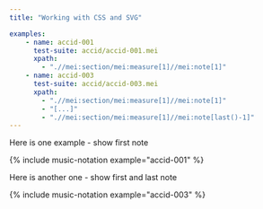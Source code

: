 ```yaml
---
title: "Working with CSS and SVG"

examples:
    - name: accid-001
      test-suite: accid/accid-001.mei
      xpath:
        - ".//mei:section/mei:measure[1]//mei:note[1]"
    - name: accid-003
      test-suite: accid/accid-003.mei
      xpath:
        - ".//mei:section/mei:measure[1]//mei:note[1]"
        - "[...]"
        - ".//mei:section/mei:measure[1]//mei:note[last()-1]"
---
```


Here is one example - show first note

{% include music-notation example="accid-001" %}

Here is another one - show first and last note

{% include music-notation example="accid-003" %}